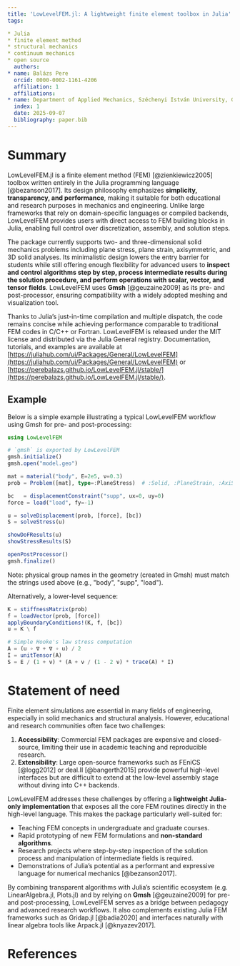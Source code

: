 ```yaml
---
title: 'LowLevelFEM.jl: A lightweight finite element toolbox in Julia'
tags:

* Julia
* finite element method
* structural mechanics
* continuum mechanics
* open source
  authors:
* name: Balázs Pere
  orcid: 0000-0002-1161-4206
  affiliation: 1
  affiliations:
* name: Department of Applied Mechanics, Széchenyi István University, Győr, Hungary
  index: 1
  date: 2025-09-07
  bibliography: paper.bib
---
```


# Summary

LowLevelFEM.jl is a finite element method (FEM) [@zienkiewicz2005] toolbox written entirely in the Julia programming language [@bezanson2017]. Its design philosophy emphasizes **simplicity, transparency, and performance**, making it suitable for both educational and research purposes in mechanics and engineering. Unlike large frameworks that rely on domain-specific languages or compiled backends, LowLevelFEM provides users with direct access to FEM building blocks in Julia, enabling full control over discretization, assembly, and solution steps.

The package currently supports two- and three-dimensional solid mechanics problems including plane stress, plane strain, axisymmetric, and 3D solid analyses. Its minimalistic design lowers the entry barrier for students while still offering enough flexibility for advanced users to **inspect and control algorithms step by step, process intermediate results during the solution procedure, and perform operations with scalar, vector, and tensor fields**. LowLevelFEM uses **Gmsh** [@geuzaine2009] as its pre- and post-processor, ensuring compatibility with a widely adopted meshing and visualization tool.

Thanks to Julia’s just-in-time compilation and multiple dispatch, the code remains concise while achieving performance comparable to traditional FEM codes in C/C++ or Fortran. LowLevelFEM is released under the MIT license and distributed via the Julia General registry. Documentation, tutorials, and examples are available at [https://juliahub.com/ui/Packages/General/LowLevelFEM](https://juliahub.com/ui/Packages/General/LowLevelFEM) or [https://perebalazs.github.io/LowLevelFEM.jl/stable/](https://perebalazs.github.io/LowLevelFEM.jl/stable/).

## Example

Below is a simple example illustrating a typical LowLevelFEM workflow using Gmsh for pre- and post-processing:

```julia
using LowLevelFEM

# `gmsh` is exported by LowLevelFEM
gmsh.initialize()
gmsh.open("model.geo")

mat = material("body", E=2e5, ν=0.3)
prob = Problem([mat], type=:PlaneStress)  # :Solid, :PlaneStrain, :AxiSymmetric, :HeatConduction, ...

bc   = displacementConstraint("supp", ux=0, uy=0)
force = load("load", fy=-1)

u = solveDisplacement(prob, [force], [bc])
S = solveStress(u)

showDoFResults(u)
showStressResults(S)

openPostProcessor()
gmsh.finalize()
```

Note: physical group names in the geometry (created in Gmsh) must match the strings used above (e.g., "body", "supp", "load").

Alternatively, a lower-level sequence:

```julia
K = stiffnessMatrix(prob)
f = loadVector(prob, [force])
applyBoundaryConditions!(K, f, [bc])
u = K \ f

# Simple Hooke's law stress computation
A = (u ∘ ∇ + ∇ ∘ u) / 2
I = unitTensor(A)
S = E / (1 + ν) * (A + ν / (1 - 2 ν) * trace(A) * I)
```

# Statement of need

Finite element simulations are essential in many fields of engineering, especially in solid mechanics and structural analysis. However, educational and research communities often face two challenges:

1. **Accessibility**: Commercial FEM packages are expensive and closed-source, limiting their use in academic teaching and reproducible research.
2. **Extensibility**: Large open-source frameworks such as FEniCS [@logg2012] or deal.II [@bangerth2015] provide powerful high-level interfaces but are difficult to extend at the low-level assembly stage without diving into C++ backends.

LowLevelFEM addresses these challenges by offering a **lightweight Julia-only implementation** that exposes all the core FEM routines directly in the high-level language. This makes the package particularly well-suited for:

* Teaching FEM concepts in undergraduate and graduate courses.
* Rapid prototyping of new FEM formulations and **non-standard algorithms**.
* Research projects where step-by-step inspection of the solution process and manipulation of intermediate fields is required.
* Demonstrations of Julia’s potential as a performant and expressive language for numerical mechanics [@bezanson2017].

By combining transparent algorithms with Julia’s scientific ecosystem (e.g. LinearAlgebra.jl, Plots.jl) and by relying on **Gmsh** [@geuzaine2009] for pre- and post-processing, LowLevelFEM serves as a bridge between pedagogy and advanced research workflows. It also complements existing Julia FEM frameworks such as Gridap.jl [@badia2020] and interfaces naturally with linear algebra tools like Arpack.jl [@knyazev2017].

# References
